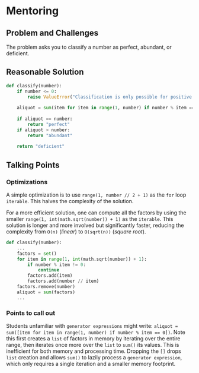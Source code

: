 # Mentoring

## Problem and Challenges

The problem asks you to classify a number as perfect, abundant, or deficient.

## Reasonable Solution

```python
def classify(number):
    if number <= 0:
        raise ValueError("Classification is only possible for positive integers.")
    
    aliquot = sum(item for item in range(1, number) if number % item == 0)
    
    if aliquot == number:
        return "perfect"
    if aliquot > number:
        return "abundant"
    
    return "deficient"
```

## Talking Points

### Optimizations

A simple optimization is to use `range(1, number // 2 + 1)` as the `for` loop `iterable`.
This halves the complexity of the solution.

For a more efficient solution, one can compute all the factors by using the smaller `range(1, int(math.sqrt(number)) + 1)` as the `iterable`.
This solution is longer and more involved but significantly faster, reducing the complexity from `O(n)` (_linear_) to `O(sqrt(n))` (_square root_).

```python
def classify(number):
    ...
    factors = set()
    for item in range(1, int(math.sqrt(number)) + 1):
        if number % item != 0:
            continue
        factors.add(item)
        factors.add(number // item)
    factors.remove(number)
    aliquot = sum(factors)
    ...
```

### Points to call out

Students unfamiliar with `generator expressions` might write: `aliquot = sum([item for item in range(1, number) if number % item == 0])`.
Note this first creates a `list` of factors in memory by iterating over the entire range, then iterates once more over the `list` to `sum()` its values.
This is inefficient for both memory and processing time.
Dropping the `[]` drops `list` creation and allows `sum()` to lazily process a `generator expression`, which only requires a single iteration and a smaller memory footprint.
